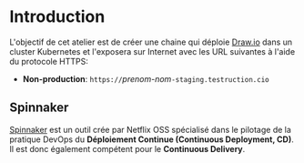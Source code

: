 # Introduction

L'objectif de cet atelier est de créer une chaine qui déploie [Draw.io](https://draw.io) dans un cluster Kubernetes et l'exposera sur Internet avec les URL suivantes à l'aide du protocole HTTPS:

* **Non-production**: `https://`_prenom-nom_`-staging.testruction.cio`

## Spinnaker

[Spinnaker](https://spinnaker.io) est un outil crée par Netflix OSS spécialisé dans le pilotage de la pratique DevOps du **Déploiement Continue (Continuous Deployment, CD)**.
Il est donc également compétent pour le **Continuous Delivery**.
